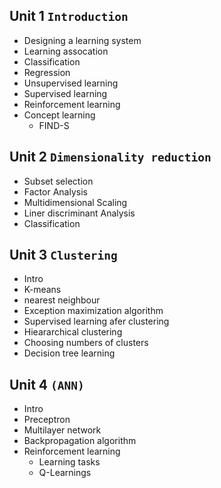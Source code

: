 ## Unit 1 `Introduction`

- Designing a learning system
- Learning assocation
- Classification
- Regression
- Unsupervised learning
- Supervised learning
- Reinforcement learning
- Concept learning
  - FIND-S

## Unit 2 `Dimensionality reduction`

- Subset selection
- Factor Analysis
- Multidimensional Scaling
- Liner discriminant Analysis
- Classification

## Unit 3 `Clustering`

- Intro
- K-means
- nearest neighbour
- Exception maximization algorithm
- Supervised learning afer clustering
- Hieararchical clustering
- Choosing numbers of clusters
- Decision tree learning

## Unit 4 `(ANN)`

- Intro
- Preceptron
- Multilayer network
- Backpropagation algorithm
- Reinforcement learning
  - Learning tasks
  - Q-Learnings
